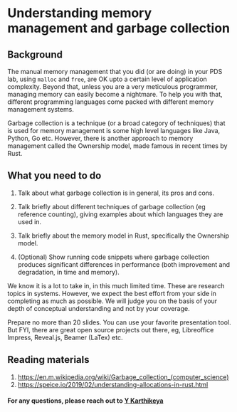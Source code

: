 # Understanding memory management and garbage collection 


## Background

The manual memory management that you did (or are doing)
in your PDS lab, using `malloc` and `free`,
are OK upto a certain level of application complexity.
Beyond that, unless you are a very meticulous programmer,
managing memory can easily become a nightmare.
To help you with that, different programming languages come packed with
different memory management systems.

Garbage collection is a technique (or a broad category of techniques)
that is used for memory management is some high level languages like
Java, Python, Go etc.
However, there is another approach to memory management called the Ownership model,
made famous in recent times by Rust.

## What you need to do

1. Talk about what garbage collection is in general, its pros and cons.

2. Talk briefly about different techniques of garbage collection (eg reference counting),
giving examples about which languages they are used in.

3. Talk briefly about the memory model in Rust, specifically the Ownership model.

4. (Optional) Show running code snippets where garbage collection produces significant differences
in performance (both improvement and degradation, in time and memory).

We know it is a lot to take in, in this much limited time.
These are research topics in systems.
However, we expect the best effort from your side in completing as much as possible.
We will judge you on the basis of your depth of conceptual understanding
and not by your coverage.

Prepare no more than 20 slides.
You can use your favorite presentation tool.
But FYI, there are great open source projects out there, eg,
Libreoffice Impress, Reveal.js, Beamer (LaTex) etc.

## Reading materials

1. https://en.m.wikipedia.org/wiki/Garbage_collection_(computer_science)
2. https://speice.io/2019/02/understanding-allocations-in-rust.html

#### For any questions, please reach out to [Y Karthikeya](mailto:yelisettikarthik0@gmail.com)

